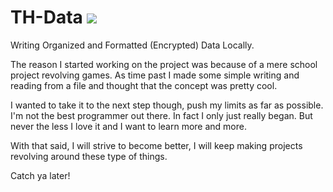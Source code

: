 # TH-Data ![](http://i.imgur.com/fT1KTEL.png)
Writing Organized and Formatted (Encrypted) Data Locally.

The reason I started working on the project was because of a mere school project revolving games. 
As time past I made some simple writing and reading from a file and thought that the concept was pretty cool.

I wanted to take it to the next step though, push my limits as far as possible. I'm not the best programmer out there.
In fact I only just really began. But never the less I love it and I want to learn more and more. 

With that said, I will strive to become better, I will keep making projects revolving around these type of things. 

Catch ya later!
